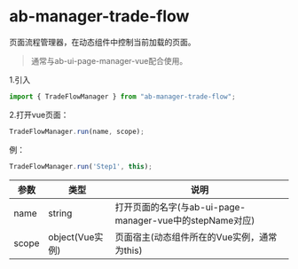 # ab-manager-trade-flow

页面流程管理器，在动态组件中控制当前加载的页面。

> 通常与ab-ui-page-manager-vue配合使用。

1.引入

```js
import { TradeFlowManager } from "ab-manager-trade-flow";
```

2.打开vue页面：

```js
TradeFlowManager.run(name, scope);
```

例：

```js
TradeFlowManager.run('Step1', this);
```

| 参数     | 类型 | 说明 |
| -------- | --- | --- |
| name | string | 打开页面的名字(与ab-ui-page-manager-vue中的stepName对应) |
| scope | object(Vue实例) | 页面宿主(动态组件所在的Vue实例，通常为this) |